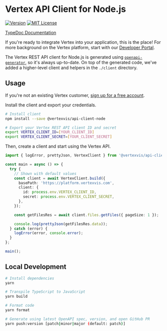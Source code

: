# Vertex API Client for Node.js

[![Version](https://img.shields.io/npm/v/@vertexvis/api-client-node.svg)](https://www.npmjs.com/package/@vertexvis/api-client-node)
[![MIT License](https://img.shields.io/github/license/vertexvis/vertex-api-client-node)](https://github.com/Vertexvis/vertex-api-client-node/blob/main/LICENSE)

[TypeDoc Documentation](https://vertexvis.github.io/vertex-api-client-node/)

If you're ready to integrate Vertex into your application, this is the place! For more background on the Vertex platform, start with our [Developer Portal](https://developer.vertexvis.com/).

The Vertex REST API client for Node.js is generated using [`openapi-generator`](https://github.com/OpenAPITools/openapi-generator), so it's always up-to-date. On top of the generated code, we've added a higher-level client and helpers in the `./client` directory.

## Usage

If you're not an existing Vertex customer, [sign up for a free account](https://aws.amazon.com/marketplace/pp/B08PP264Z1?stl=true).

Install the client and export your credentials.

```bash
# Install client
npm install --save @vertexvis/api-client-node

# Export your Vertex REST API client ID and secret
export VERTEX_CLIENT_ID=[YOUR_CLIENT_ID]
export VERTEX_CLIENT_SECRET=[YOUR_CLIENT_SECRET]
```

Then, create a client and start using the Vertex API.

```ts
import { logError, prettyJson, VertexClient } from '@vertexvis/api-client-node';

const main = async () => {
  try {
    // Shown with default values
    const client = await VertexClient.build({
      basePath: 'https://platform.vertexvis.com',
      client: {
        id: process.env.VERTEX_CLIENT_ID,
        secret: process.env.VERTEX_CLIENT_SECRET,
      },
    });

    const getFilesRes = await client.files.getFiles({ pageSize: 1 });

    console.log(prettyJson(getFilesRes.data));
  } catch (error) {
    logError(error, console.error);
  }
};

main();
```

## Local Development

```bash
# Install dependencies
yarn

# Transpile TypeScript to JavaScript
yarn build

# Format code
yarn format

# Generate using latest OpenAPI spec, version, and open GitHub PR
yarn push:version [patch|minor|major (default: patch)]
```

